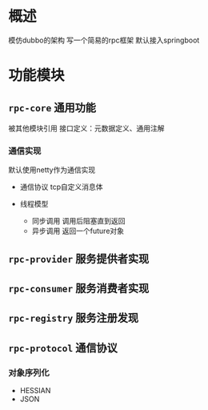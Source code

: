 # 概述
模仿dubbo的架构 写一个简易的rpc框架
默认接入springboot

# 功能模块
## `rpc-core` 通用功能
被其他模块引用
接口定义：元数据定义、通用注解

### 通信实现 
默认使用netty作为通信实现

- 通信协议 tcp自定义消息体
  
- 线程模型
  - 同步调用 调用后阻塞直到返回
  - 异步调用 返回一个future对象


## `rpc-provider` 服务提供者实现

## `rpc-consumer` 服务消费者实现

## `rpc-registry` 服务注册发现

## `rpc-protocol` 通信协议
### 对象序列化
- HESSIAN
- JSON
